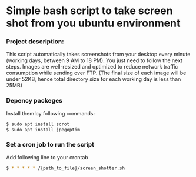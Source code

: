 # Simple bash script to take screen shot from you ubuntu environment

### Project description:
This script automatically takes screenshots from your desktop every minute (working days, between 9 AM to 18 PM). You just need to follow the next steps. Images are well-resized and optimized to reduce network traffic consumption while sending over FTP. (The final size of each image will be under 52KB, hence total directory size for each working day is less than 25MB)

### Depency packeges
Install them by following commands:
```bash
$ sudo apt install scrot
$ sudo apt install jpegoptim
```

### Set a cron job to run the script
Add following line to your crontab
```bash
$ * * * * * /{path_to_file}/screen_shotter.sh 
```